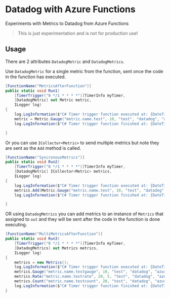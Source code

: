 # Datadog with Azure Functions
Experiments with Metrics to Datadog from Azure Functions

> This is just experimentation and is not for production use!


## Usage

There are 2 attributes `DatadogMetric` and `DatadogMetrics`.

Use `DatadogMetric` for a single metric from the function, sent once the code in the function has executed.

```csharp
[FunctionName("MetricsAfterFunction")]
public static void Run1(
    [TimerTrigger("0 */1 * * * *")]TimerInfo myTimer, 
    [DatadogMetric] out Metric metric, 
    ILogger log)
{
    log.LogInformation($"C# Timer trigger function executed at: {DateTime.Now}");
    metric = Metric.Gauge("metric.name.test", 10, "test", "datadog", "azure-functions");
    log.LogInformation($"C# Timer trigger function finished at: {DateTime.Now}");

}
```

Or you can use `ICollector<Metric>` to send multiple metrics but note they are sent as the `Add` method is called.

```csharp
[FunctionName("SyncronousMetrics")]
public static void Run2(
    [TimerTrigger("0 */1 * * * *")]TimerInfo myTimer,
    [DatadogMetric] ICollector<Metric> metrics,
    ILogger log)
{
    log.LogInformation($"C# Timer trigger function executed at: {DateTime.Now}");
    metrics.Add(Metric.Gauge("metric.name.test", 10, "test", "datadog", "azure-functions"));
    log.LogInformation($"C# Timer trigger function finished at: {DateTime.Now}");

}
```

OR using `DatadogMetrics` you can add metrics to an instance of `Metrics` that assigned to `out` and they will be sent after the code in the function is done executing.

```csharp
[FunctionName("MultiMetricsAfterFunction")]
public static void Run3(
    [TimerTrigger("0 */1 * * * *")]TimerInfo myTimer,
    [DatadogMetrics] out Metrics metrics,
    ILogger log)
{
    metrics = new Metrics();
    log.LogInformation($"C# Timer trigger function executed at: {DateTime.Now}");
    metrics.Gauge("metric.name.testgauge", 10, "test", "datadog", "azure-functions");
    metrics.Rate("metric.name.testrate", 20, 5, "test", "datadog", "azure-functions");
    metrics.Count("metric.name.testcount", 20, "test", "datadog", "azure-functions");
    log.LogInformation($"C# Timer trigger function finished at: {DateTime.Now}");
}
```